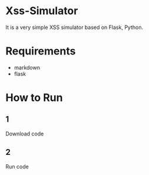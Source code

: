 # Xss-Simulator
It is a very simple XSS simulator based on Flask, Python.

# Requirements
- markdown
- flask

# How to Run
## 1
Download code

## 2
Run code
